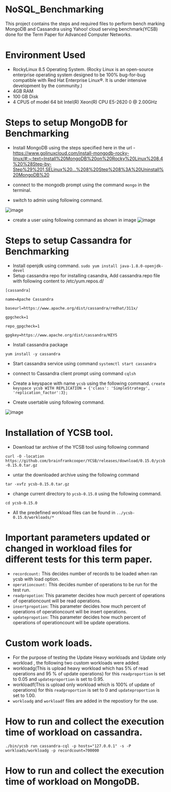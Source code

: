 # NoSQL_Benchmarking
This project contains the steps and required files to perform bench marking MongoDB and Cassandra using Yahoo! cloud serving benchmark(YCSB) done for the Term Paper for Advanced Computer Networks.

# Environment Used
- RockyLinux 8.5 Operating System. (Rocky Linux is an open-source enterprise operating system designed to be 100% bug-for-bug compatible with Red Hat Enterprise Linux®. It is under intensive development by the community.)
- 4GB RAM
- 100 GB Disk
- 4 CPUS of model 64 bit  Intel(R) Xeon(R) CPU E5-2620 0 @ 2.00GHz

# Steps to setup MongoDB for Benchmarking
- Install MongoDB using the steps specified here in the url - https://www.golinuxcloud.com/install-mongodb-rocky-linux/#:~:text=Install%20MongoDB%20on%20Rocky%20Linux%208.4%20%28Step-by-Step%29%201,SELinux%20...%208%20Step%208%3A%20Uninstall%20MongoDB%20

- connect to the mongodb prompt using the command `mongo` in the terminal.
- switch to admin using following command.


![image](https://user-images.githubusercontent.com/44334277/209716154-eea2ac67-8491-4741-b255-74df1774e9c9.png)

- create a user using following command as shown in image
![image](https://user-images.githubusercontent.com/44334277/209716297-88ef7f75-76cc-4ff8-9142-04b6a0ea3d06.png)

# Steps to setup Cassandra for Benchmarking
-  Install openjdk using command.
`sudo yum install java-1.8.0-openjdk-devel`
- Setup cassandra repo for installing casandra, Add cassandra.repo file with following content to /etc/yum.repos.d/


`[cassandra]`

`name=Apache Cassandra`

`baseurl=https://www.apache.org/dist/cassandra/redhat/311x/`

`gpgcheck=1`

`repo_gpgcheck=1`

`gpgkey=https://www.apache.org/dist/cassandra/KEYS`


- Install cassandra package

`yum install -y cassandra`

- Start cassandra service using command `systemctl start cassandra`

- connect to Cassandra client prompt using command `cqlsh`

- Create a keyspace with name `ycsb` using the following command.
`create keyspace ycsb WITH REPLICATION = {'class': 'SimpleStrategy', 'replication_factor':3};`

-  Create usertable using following command.

![image](https://user-images.githubusercontent.com/44334277/209742738-f69f947d-a5cf-4424-bf80-812ff3dc08e1.png)


# Installation of YCSB tool.
-  Download tar archive of the YCSB tool using following command 

`curl -O -location https://github.com/brainfrankcooper/YCSB/releases/download/0.15.0/ycsb-0.15.0.tar.gz`

- untar the downloaded archive using the following command

`tar -xvfz ycsb-0.15.0.tar.gz`

- change current directory to `ycsb-0.15.0`
 using the following command.

`cd ycsb-0.15.0`

- All the predefined workload files can be found in `../ycsb-0.15.0/workloads/*`

# Important parameters updated or changed in workload files for different tests for this term paper.

- `recordcount:` This decides number of records to be loaded when ran ycsb with load option.
- `operationcount:` This decides number of operations to be run for the test run.
- `readpropotion`: This parameter decides how much percent of operations of operationcount will be read operations.
- `insertpropotion`: This parameter decides how much percent of operations of operationcount will be insert operations.
- `updatepropotion`: This parameter decides how much percent of operations of operationcount will be update operations.


# Custom work loads.

- For the purpose of testing the Update Heavy workloads and Update only workload , the following two custom workloads were added.
- workloadg(This is upload heavy workload which has 5% of read operations and 95 % of update operations)
for this `readproportion` is set to 0.05 and `updateproportion`  is set to 0.95.
- workloadf(This is upload only workload which is 100% of update of operations)
for this `readproportion` is set to 0 and `updateproportion`  is set to 1.00.
- `workloadg` and `workloadf` files are added in the repostiory for the use.

# How to run and collect the execution time of workload on cassandra.

`./bin/ycsb run cassandra-cql -p hosts="127.0.0.1" -s -P workloads/workloadg -p recordcount=700000`

# How to run and collect the execution time of workload on MongoDB.





